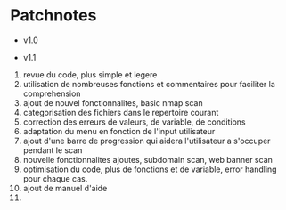 
# Patchnotes

- v1.0

- v1.1
1. revue du code, plus simple et legere
2. utilisation de nombreuses fonctions et commentaires pour faciliter la comprehension
3. ajout de nouvel fonctionnalites, basic nmap scan
4. categorisation des fichiers dans le repertoire courant
5. correction des erreurs de valeurs, de variable, de conditions
6. adaptation du menu en fonction de l'input utilisateur
7. ajout d'une barre de progression qui aidera l'utilisateur a s'occuper pendant le scan
8. nouvelle fonctionnalites ajoutes, subdomain scan, web banner scan
9. optimisation du code, plus de fonctions et de variable, error handling pour chaque cas.
10. ajout de manuel d'aide
11. 
 
